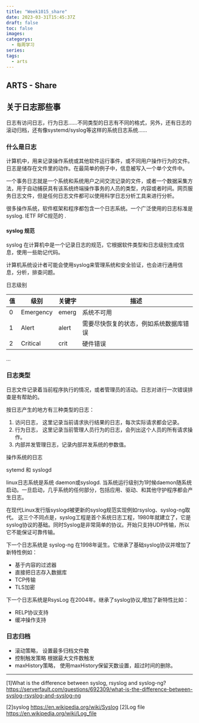 ```yaml
---
title: "Week1015_share"
date: 2023-03-31T15:45:37Z
draft: false 
toc: false
images:
categorys:
  - 每周学习
series:
tags:
  - arts 
---
```


## ARTS - Share
## 关于日志那些事

日志有访问日志，行为日志……不同类型的日志有不同的格式，另外，还有日志的滚动归档，还有像systemd/syslog等这样的系统日志系统……

### 什么是日志

计算机中，用来记录操作系统或其他软件运行事件，或不同用户操作行为的文件。日志是储存在文件里的动作。在最简单的例子中，信息被写入一个单个文件中。

一个事务日志就是一个系统和系统用户之间交流记录的文件，或者一个数据采集方法，用于自动捕获具有该系统终端操作事务的人员的类型，内容或者时间。网页服务日志文件，但是任何日志文件都可以使用科学日志分析工具来进行分析。

很多操作系统，软件框架和程序都包含一个日志系统。一个广泛使用的日志标准是 syslog. IETF RFC规范的 .

#### syslog 规范
syslog 在计算机中是一个记录日志的规范，它根据软件类型和日志级别生成信息，使用一些助记代码。

计算机系统设计者可能会使用syslog来管理系统和安全验证，也会进行通用信息，分析，排查问题。

日志级别

|值|级别|关键字|描述|
|---|---|---|---|
0| Emergency| emerg|系统不可用
1|Alert|alert|需要尽快恢复的状态，例如系统数据库错误
2|Critical|crit|硬件错误
...





### 日志类型
日志文件记录着当前程序执行的情况，或者管理员的活动。日志对进行一次错误排查是有帮助的。

按日志产生的地方有三种类型的日志：

1. 访问日志， 这里记录当前请求执行结果的日志，每次实际请求都会记录。
2. 行为日志， 这里记录当前管理人员行为的日志，会列出这个人员的所有请求操作。
3. 内部并发管理日志，记录内部并发系统的参数值。

操作系统的日志

sytemd 和 syslogd

linux日志系统是系统 daemon或syslogd. 当系统运行级别为1时候daemon随系统启动。一旦启动，几乎系统的任何部分，包括应用、驱动、和其他守护程序都会产生日志。

在现代Linux发行版syslogd被更新的syslog规范实现例如rsyslog、syslog-ng取代。
这三个不同点是，syslog工程是首个系统日志工程，1980年就建立了，它是syslog协议的基础。同时Syslog是非常简单的协议。开始只支持UDP传输，所以它不能保证可靠传输。

下一个日志系统是 syslog-ng 在1998年诞生。它继承了基础syslog协议并增加了新特性例如：

* 基于内容的过滤器
* 直接把日志存入数据库
* TCP传输
* TLS加密


下一个日志系统是RsysLog 在2004年。继承了syslog协议,增加了新特性比如：

* RELP协议支持
* 缓冲操作支持








### 日志归档

* 滚动策略， 设置最多归档文件数
* 控制触发策略 根据最大文件数触发
* maxHistory策略， 使用maxHistory保留天数设置，超过时间的删除。


--- 

[1]What is the difference between syslog, rsyslog and syslog-ng?  https://serverfault.com/questions/692309/what-is-the-difference-between-syslog-rsyslog-and-syslog-ng

[2]syslog https://en.wikipedia.org/wiki/Syslog
[2]Log file https://en.wikipedia.org/wiki/Log_file
